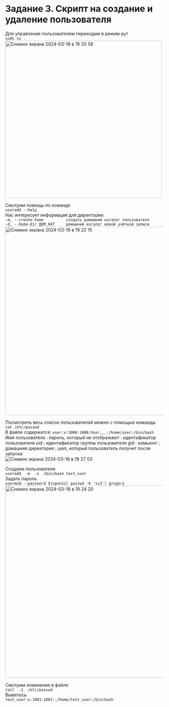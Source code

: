 # Задание 3. Скрипт на создание и удаление пользователя
Для управления пользователем переходим в режим рут    
`sudo su - `  
<img width="498" alt="Снимок экрана 2024-03-18 в 19 20 56" src="https://github.com/Katya6589/Semestr_6/assets/113089569/0700895b-bfbe-46f5-b43b-40581969e962">


Смотрим помощь по команде      
`useradd --help`      
Нас интересует информация для директории:       
`-m, --create-home         	создать домашний каталог пользователя`             
`-d, --home-dir ДОМ_КАТ    	домашний каталог новой учётной записи`   
<img width="597" alt="Снимок экрана 2024-03-18 в 19 22 15" src="https://github.com/Katya6589/Semestr_6/assets/113089569/f2e63203-a9b7-4968-859d-3458bd8bb43b">

Посмотреть весь список пользователей можно с помощью команды    
`cat /etc/passwd`     
В файле содержится: `user:x:1000:1000:User,,,:/home/user:/bin/bash`    
Имя пользователя : пароль, который не отображают : идентификатор пользователя uid ; идентификатор группы пользователя gid  : комьюнт ; домашняя директория ; шел, который пользователь получит после запуска   
![Снимок экрана 2024-03-18 в 19 27 03](https://github.com/Katya6589/Semestr_6/assets/113089569/4caa06ec-b537-435c-896a-fe42f660933c)


Создаем пользователя    
`useradd  -m  -s  /bin/bash test_user`    
Задать пароль    
`usermod --password $(openssl passwd -6 'xz3') gregory`    
<img width="608" alt="Снимок экрана 2024-03-18 в 19 24 20" src="https://github.com/Katya6589/Semestr_6/assets/113089569/873ec056-09a3-4225-bbd2-688fe612dbaa">

Смотрим изменения в файле   
`tail  -1  /etc/passwd`   
Вывелось   
`test_user:x:1001:1001::/home/test_user:/bin/bash `    

